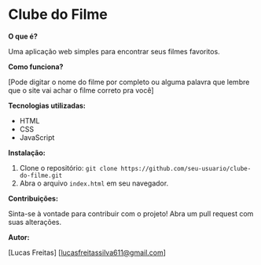 # Clube do Filme

**O que é?**

Uma aplicação web simples para encontrar seus filmes favoritos.

**Como funciona?**

[Pode digitar o nome do filme por completo ou alguma palavra que lembre que o site vai achar o filme correto pra você]

**Tecnologias utilizadas:**

* HTML
* CSS
* JavaScript


**Instalação:**

1. Clone o repositório: `git clone https://github.com/seu-usuario/clube-do-filme.git`
2. Abra o arquivo `index.html` em seu navegador.

**Contribuições:**

Sinta-se à vontade para contribuir com o projeto! Abra um pull request com suas alterações.


**Autor:**

[Lucas Freitas]
[lucasfreitassilva611@gmail.com]
